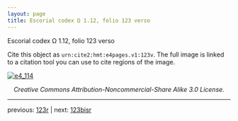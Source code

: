 ```yaml
---
layout: page
title: Escorial codex Ω 1.12, folio 123 verso
---
```


Escorial codex Ω 1.12, folio 123 verso

Cite this object as `urn:cite2:hmt:e4pages.v1:123v`.  The full image is linked to a citation tool you can use to cite regions of the image.

[![e4_114](http://www.homermultitext.org/iipsrv?IIIF=/project/homer/pyramidal/deepzoom/hmt/e4img/2017a/e4_114.tif/full/800,/0/default.jpg)](http://www.homermultitext.org/ict2/?urn=urn:cite2:hmt:e4img.2017a:e4_114) 

<p style="text-align: center; font-style: italic;">Creative Commons Attribution-Noncommercial-Share Alike 3.0 License.</p>

---

previous: [123r](../123r/) | next: [123bisr](../123bisr/)